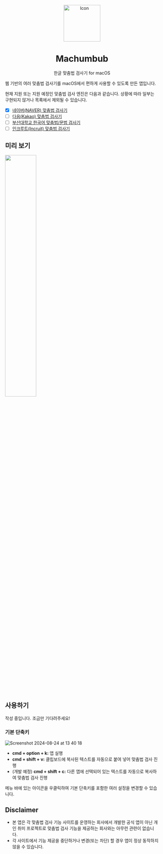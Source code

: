 <p align="center">
  <img src="https://raw.githubusercontent.com/ssut/machumbub/main/icon.png" alt="Icon" width="120px" />
</p>
<h1 align="center">Machumbub</h1>
<p align="center">
한글 맞춤법 검사기 for macOS
</p>

웹 기반의 여러 맞춤법 검사기를 macOS에서 편하게 사용할 수 있도록 만든 앱입니다.

현재 지원 또는 지원 예정인 맞춤법 검사 엔진은 다음과 같습니다. 상황에 따라 일부는 구현되지 않거나 목록에서 제외될 수 있습니다.

- [x] [네이버(NAVER) 맞춤법 검사기](https://m.search.naver.com/search.naver?query=맞춤법+검사기)
- [ ] [다음(Kakao) 맞춤법 검사기](https://search.daum.net/search?w=tot&DA=YZR&t__nil_searchbox=btn&q=맞춤법+검사기)
- [ ] [부산대학교 한국어 맞춤법/문법 검사기](http://speller.cs.pusan.ac.kr)
- [ ] [인크루트(Incruit) 맞춤법 검사기](https://lab.incruit.com/editor/spell/)

## 미리 보기

<img src="https://github.com/user-attachments/assets/d543dfc5-c6a2-43e8-80ff-23a60329e37c" width="45%" />

## 사용하기

작성 중입니다. 조금만 기다려주세요!

### 기본 단축키

![Screenshot 2024-08-24 at 13 40 18](https://github.com/user-attachments/assets/1f3ea704-8eb9-426d-8059-24c47f958295)

- **cmd + option + k:** 앱 실행
- **cmd + shift + v:** 클립보드에 복사된 텍스트를 자동으로 붙여 넣어 맞춤법 검사 진행
- (개발 예정) **cmd + shift + c:** 다른 앱에 선택되어 있는 텍스트를 자동으로 복사하여 맞춤법 검사 진행

메뉴 바에 있는 아이콘을 우클릭하여 기본 단축키를 포함한 여러 설정을 변경할 수 있습니다.

## Disclaimer

- 본 앱은 각 맞춤법 검사 기능 사이트를 운영하는 회사에서 개발한 공식 앱이 아닌 개인 취미 프로젝트로 맞춤법 검사 기능을 제공하는 회사와는 아무런 관련이 없습니다.
- 각 사이트에서 기능 제공을 중단하거나 변경(또는 차단) 할 경우 앱이 정상 동작하지 않을 수 있습니다.
